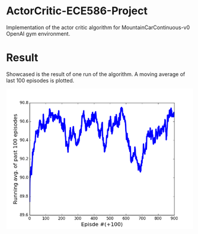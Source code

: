# ActorCritic-ECE586-Project
Implementation of the actor critic algorithm for MountainCarContinuous-v0 OpenAI gym environment.

# Result
Showcased is the result of one run of the algorithm. A moving average of last 100 episodes is plotted.

![result](/result.png)
